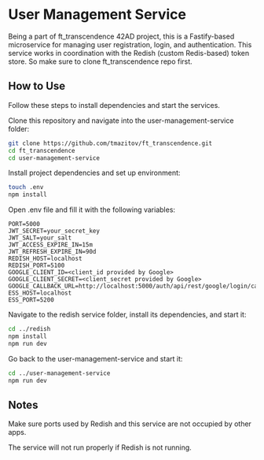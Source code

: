 # User Management Service
Being a part of ft_transcendence 42AD project, this is a Fastify-based microservice for managing user registration, login, and authentication. This service works in coordination with the Redish (custom Redis-based) token store. So make sure to clone ft_transcendence repo first. 

## How to Use
Follow these steps to install dependencies and start the services.

Clone this repository and navigate into the user-management-service folder:
```bash
git clone https://github.com/tmazitov/ft_transcendence.git
cd ft_transcendence
cd user-management-service
```

Install project dependencies and set up environment:
```bash
touch .env
npm install
```
Open .env file and fill it with the following variables:
```
PORT=5000
JWT_SECRET=your_secret_key
JWT_SALT=your_salt
JWT_ACCESS_EXPIRE_IN=15m
JWT_REFRESH_EXPIRE_IN=90d
REDISH_HOST=localhost
REDISH_PORT=5100
GOOGLE_CLIENT_ID=<client_id provided by Google>
GOOGLE_CLIENT_SECRET=<client_secret provided by Google>
GOOGLE_CALLBACK_URL=http://localhost:5000/auth/api/rest/google/login/callback
ESS_HOST=localhost
ESS_PORT=5200
```
Navigate to the redish service folder, install its dependencies, and start it:
```bash
cd ../redish
npm install
npm run dev
```
Go back to the user-management-service and start it:
```bash
cd ../user-management-service
npm run dev
```

## Notes
Make sure ports used by Redish and this service are not occupied by other apps.

The service will not run properly if Redish is not running.
